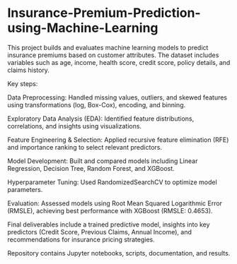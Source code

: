# Insurance-Premium-Prediction-using-Machine-Learning
This project builds and evaluates machine learning models to predict insurance premiums based on customer attributes. The dataset includes variables such as age, income, health score, credit score, policy details, and claims history.

Key steps:

Data Preprocessing: Handled missing values, outliers, and skewed features using transformations (log, Box-Cox), encoding, and binning.

Exploratory Data Analysis (EDA): Identified feature distributions, correlations, and insights using visualizations.

Feature Engineering & Selection: Applied recursive feature elimination (RFE) and importance ranking to select relevant predictors.

Model Development: Built and compared models including Linear Regression, Decision Tree, Random Forest, and XGBoost.

Hyperparameter Tuning: Used RandomizedSearchCV to optimize model parameters.

Evaluation: Assessed models using Root Mean Squared Logarithmic Error (RMSLE), achieving best performance with XGBoost (RMSLE: 0.4653).

Final deliverables include a trained predictive model, insights into key predictors (Credit Score, Previous Claims, Annual Income), and recommendations for insurance pricing strategies.

Repository contains Jupyter notebooks, scripts, documentation, and results.
